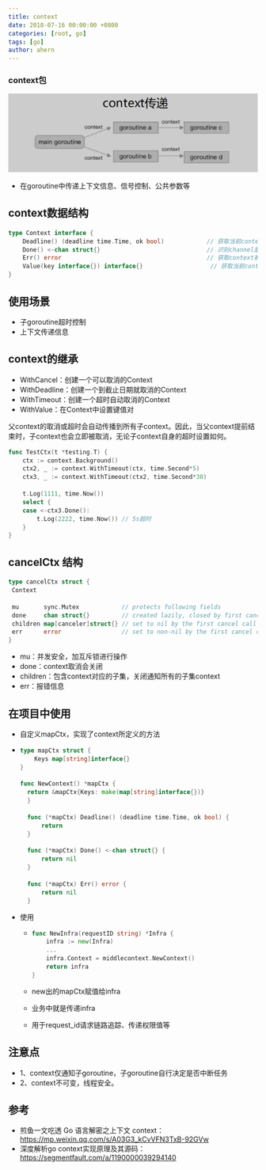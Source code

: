 ```yaml
---
title: context
date: 2018-07-16 00:00:00 +0800
categories: [root, go]
tags: [go]
author: ahern
---
```


### context包

![](https://raw.githubusercontent.com/li-zeyuan/access/master/img/20210130151045.png)

- 在goroutine中传递上下文信息、信号控制、公共参数等

## context数据结构

```go
type Context interface {
    Deadline() (deadline time.Time, ok bool)            // 获取当前context的截止时间
    Done() <-chan struct{}                              // 识别channel是否被关闭
    Err() error                                         // 获取context被关闭的原因
    Value(key interface{}) interface{}                   // 获取当前context中所存储的value
}
```

## 使用场景

- 子goroutine超时控制
- 上下文传递信息

## context的继承

- WithCancel：创建一个可以取消的Context
- WithDeadline：创建一个到截止日期就取消的Context
- WithTimeout：创建一个超时自动取消的Context
- WithValue：在Context中设置键值对



父context的取消或超时会自动传播到所有子context。因此，当父context提前结束时，子context也会立即被取消，无论子context自身的超时设置如何。

```go
func TestCtx(t *testing.T) {
	ctx := context.Background()
	ctx2, _ := context.WithTimeout(ctx, time.Second*5)
	ctx3, _ := context.WithTimeout(ctx2, time.Second*30)

	t.Log(1111, time.Now())
	select {
	case <-ctx3.Done():
		t.Log(2222, time.Now()) // 5s超时
	}
}
```



## cancelCtx 结构

```go
type cancelCtx struct {
 Context

 mu       sync.Mutex            // protects following fields
 done     chan struct{}         // created lazily, closed by first cancel call
 children map[canceler]struct{} // set to nil by the first cancel call
 err      error                 // set to non-nil by the first cancel call
}
```

- mu：并发安全，加互斥锁进行操作
- done：context取消会关闭
- children：包含context对应的子集，关闭通知所有的子集context
- err：报错信息

## 在项目中使用

- 自定义mapCtx，实现了context所定义的方法

- ```go
  type mapCtx struct {
      Keys map[string]interface{}
  }
  
  func NewContext() *mapCtx {
    return &mapCtx{Keys: make(map[string]interface{})}
    }
  
    func (*mapCtx) Deadline() (deadline time.Time, ok bool) {
        return
    }
  
    func (*mapCtx) Done() <-chan struct{} {
        return nil
    }
  
    func (*mapCtx) Err() error {
        return nil
    }
  ```

- 使用
  
  - ```go
    func NewInfra(requestID string) *Infra {
        infra := new(Infra)
        ...
        infra.Context = middlecontext.NewContext()
        return infra
    }
    ```
  
  - new出的mapCtx赋值给infra
  
  - 业务中就是传递infra
  
  - 用于request_id请求链路追踪、传递权限值等

## 注意点

- 1、context仅通知子goroutine，子goroutine自行决定是否中断任务
- 2、context不可变，线程安全。

## 参考

- 煎鱼一文吃透 Go 语言解密之上下文 context：https://mp.weixin.qq.com/s/A03G3_kCvVFN3TxB-92GVw
- 深度解析go context实现原理及其源码：https://segmentfault.com/a/1190000039294140
